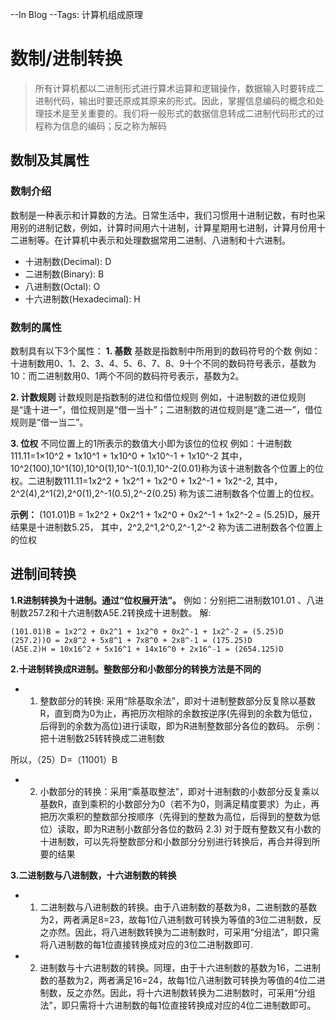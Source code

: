 --In Blog
--Tags: 计算机组成原理

# 数制/进制转换

> 所有计算机都以二进制形式进行算术运算和逻辑操作，数据输入时要转成二进制代码，输出时要还原成其原来的形式。因此，掌握信息编码的概念和处理技术是至关重要的。我们将一般形式的数据信息转成二进制代码形式的过程称为信息的编码；反之称为解码

## 数制及其属性

### 数制介绍

数制是一种表示和计算数的方法。日常生活中，我们习惯用十进制记数，有时也采用别的进制记数，例如，计算时间用六十进制，计算星期用七进制，计算月份用十二进制等。在计算机中表示和处理数据常用二进制、八进制和十六进制。

* 十进制数(Decimal): D
* 二进制数(Binary): B
* 八进制数(Octal): O
* 十六进制数(Hexadecimal): H

### 数制的属性

数制具有以下3个属性：
**1. 基数**
基数是指数制中所用到的数码符号的个数
例如：十进制数用0、1、2、3、4、5、6、7、8、9十个不同的数码符号表示，基数为10：而二进制数用0、1两个不同的数码符号表示，基数为2。

**2. 计数规则**
计数规则是指数制的进位和借位规则
例如，十进制数的进位规则是“逢十进一”，借位规则是“借一当十”；二进制数的进位规则是“逢二进一”，借位规则是“借一当二”。

**3. 位权**
不同位置上的1所表示的数值大小即为该位的位权
例如：十进制数 111.11=1×10^2 + 1x10^1 + 1x10^0 + 1x10^-1 + 1x10^-2 其中，10^2(100),10^1(10),10^0(1),10^-1(0.1),10^-2(0.01)称为该十进制数各个位置上的位权。二进制数111.11=1x2^2 + 1x2^1 + 1x2^0 + 1x2^-1 + 1x2^-2, 其中，2^2(4),2^1(2),2^0(1),2^-1(0.5),2^-2(0.25) 称为该二进制数各个位置上的位权。

**示例：**
(101.01)B = 1x2^2 + 0x2^1 + 1x2^0 + 0x2^-1 + 1x2^-2 = (5.25)D，展开结果是十进制数5.25， 其中，2^2,2^1,2^0,2^-1,2^-2 称为该二进制数各个位置上的位权

## 进制间转换

**1.R进制转换为十进制。通过“位权展开法”。**
例如：分别把二进制数101.01 、八进制数257.2和十六进制数A5E.2转换成十进制数。
解:

```shell
(101.01)B = 1x2^2 + 0x2^1 + 1x2^0 + 0x2^-1 + 1x2^-2 = (5.25)D
(257.2))O = 2x8^2 + 5x8^1 + 7x8^0 + 2x8^-1 = (175.25)D
(A5E.2)H = 10x16^2 + 5x16^1 + 14x16^0 + 2x16^-1 = (2654.125)D
```

**2.十进制转换成R进制。整数部分和小数部分的转换方法是不同的**

* 1)   整数部分的转换: 采用“除基取余法”，即对十进制整数部分反复除以基数R，直到商为0为止，再把历次相除的余数按逆序(先得到的余数为低位，后得到的余数为高位)进行读取，即为R进制整数部分各位的数码。
  示例：把十进制数25转转换成二进制数

所以，（25）D=（11001）B

* 2)   小数部分的转换：采用“乘基取整法”，即对十进制数的小数部分反复乘以基数R，直到乘积的小数部分为0（若不为0，则满足精度要求）为止，再把历次乘积的整数部分按顺序（先得到的整数为高位，后得到的整数为低位）读取，即为R进制小数部分各位的数码
  2.3) 对于既有整数又有小数的十进制数，可以先将整数部分和小数部分分别进行转换后，再合并得到所要的结果

**3.二进制数与八进制数，十六进制数的转换**

* 1) 二进制数与八进制数的转换。由于八进制数的基数为8，二进制数的基数为2，两者满足8=23，故每1位八进制数可转换为等值的3位二进制数，反之亦然。因此，将八进制数转换为二进制数时，可采用“分组法”，即只需将八进制数的每1位直接转换成对应的3位二进制数即可.
* 2) 进制数与十六进制数的转换。同理，由于十六进制数的基数为16，二进制数的基数为2，两者满足16=24，故每1位八进制数可转换为等值的4位二进制数，反之亦然。因此，将十六进制数转换为二进制数时，可采用“分组法”，即只需将十六进制数的每1位直接转换成对应的4位二进制数即可。



